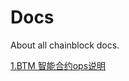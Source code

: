 # Docs
About all chainblock docs.

[1.BTM 智能合约ops说明](https://github.com/boy-good/Docs/wiki/BTM-VM-OPS---%E6%99%BA%E8%83%BD%E5%90%88%E7%BA%A6ops%E6%8C%87%E4%BB%A4%E8%AF%B4%E6%98%8E)
